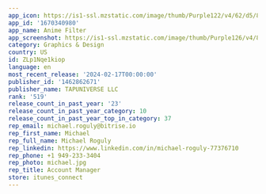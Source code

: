 ```yaml
---
app_icon: https://is1-ssl.mzstatic.com/image/thumb/Purple122/v4/62/d5/80/62d5800e-8172-318d-9ddd-c7a18f5a2adc/AppIcon5-0-0-1x_U007epad-0-0-85-220.png/1024x1024bb.png
app_id: '1670340980'
app_name: Anime Filter
app_screenshot: https://is1-ssl.mzstatic.com/image/thumb/Purple126/v4/8d/2e/04/8d2e04fd-fa68-89b4-58d4-40c9d74d5376/dfa3a6da-913c-440d-962c-4dd7f6c4cad4_02.jpg/1242x2688bb.png
category: Graphics & Design
country: US
id: ZLp1Nqe1kiop
language: en
most_recent_release: '2024-02-17T00:00:00'
publisher_id: '1462862671'
publisher_name: TAPUNIVERSE LLC
rank: '519'
release_count_in_past_year: '23'
release_count_in_past_year_category: 10
release_count_in_past_year_top_in_category: 37
rep_email: michael.roguly@bitrise.io
rep_first_name: Michael
rep_full_name: Michael Roguly
rep_linkedin: https://www.linkedin.com/in/michael-roguly-77376710
rep_phone: +1 949-233-3404
rep_photo: michael.jpg
rep_title: Account Manager
store: itunes_connect
---
```

